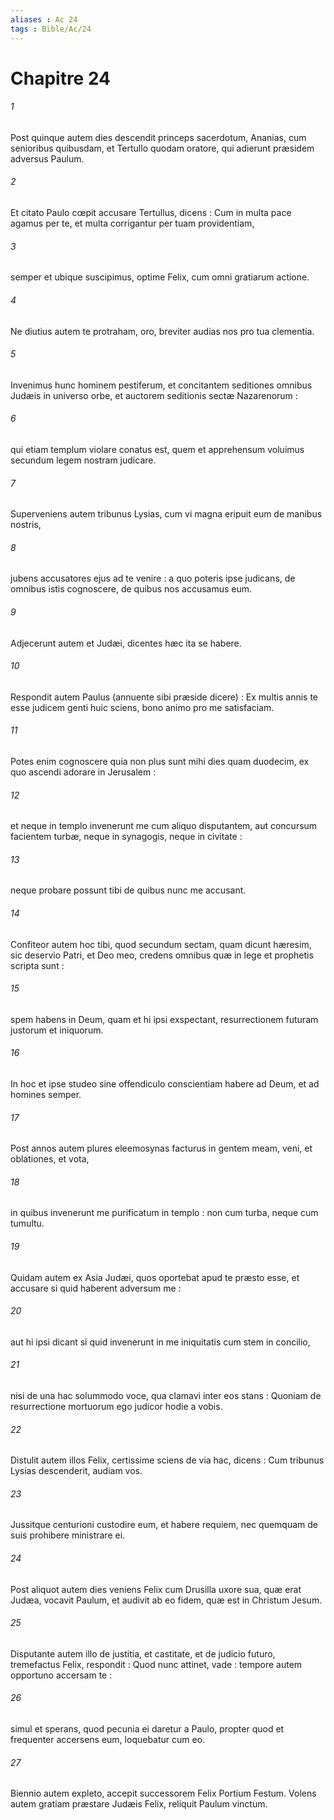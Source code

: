 ```yaml
---
aliases : Ac 24
tags : Bible/Ac/24
---
```


# Chapitre 24

###### 1
Post quinque autem dies descendit princeps sacerdotum, Ananias, cum senioribus quibusdam, et Tertullo quodam oratore, qui adierunt præsidem adversus Paulum.
###### 2
Et citato Paulo cœpit accusare Tertullus, dicens : Cum in multa pace agamus per te, et multa corrigantur per tuam providentiam,
###### 3
semper et ubique suscipimus, optime Felix, cum omni gratiarum actione.
###### 4
Ne diutius autem te protraham, oro, breviter audias nos pro tua clementia.
###### 5
Invenimus hunc hominem pestiferum, et concitantem seditiones omnibus Judæis in universo orbe, et auctorem seditionis sectæ Nazarenorum :
###### 6
qui etiam templum violare conatus est, quem et apprehensum voluimus secundum legem nostram judicare.
###### 7
Superveniens autem tribunus Lysias, cum vi magna eripuit eum de manibus nostris,
###### 8
jubens accusatores ejus ad te venire : a quo poteris ipse judicans, de omnibus istis cognoscere, de quibus nos accusamus eum.
###### 9
Adjecerunt autem et Judæi, dicentes hæc ita se habere.
###### 10
Respondit autem Paulus (annuente sibi præside dicere) : Ex multis annis te esse judicem genti huic sciens, bono animo pro me satisfaciam.
###### 11
Potes enim cognoscere quia non plus sunt mihi dies quam duodecim, ex quo ascendi adorare in Jerusalem :
###### 12
et neque in templo invenerunt me cum aliquo disputantem, aut concursum facientem turbæ, neque in synagogis, neque in civitate :
###### 13
neque probare possunt tibi de quibus nunc me accusant.
###### 14
Confiteor autem hoc tibi, quod secundum sectam, quam dicunt hæresim, sic deservio Patri, et Deo meo, credens omnibus quæ in lege et prophetis scripta sunt :
###### 15
spem habens in Deum, quam et hi ipsi exspectant, resurrectionem futuram justorum et iniquorum.
###### 16
In hoc et ipse studeo sine offendiculo conscientiam habere ad Deum, et ad homines semper.
###### 17
Post annos autem plures eleemosynas facturus in gentem meam, veni, et oblationes, et vota,
###### 18
in quibus invenerunt me purificatum in templo : non cum turba, neque cum tumultu.
###### 19
Quidam autem ex Asia Judæi, quos oportebat apud te præsto esse, et accusare si quid haberent adversum me :
###### 20
aut hi ipsi dicant si quid invenerunt in me iniquitatis cum stem in concilio,
###### 21
nisi de una hac solummodo voce, qua clamavi inter eos stans : Quoniam de resurrectione mortuorum ego judicor hodie a vobis.
###### 22
Distulit autem illos Felix, certissime sciens de via hac, dicens : Cum tribunus Lysias descenderit, audiam vos.
###### 23
Jussitque centurioni custodire eum, et habere requiem, nec quemquam de suis prohibere ministrare ei.
###### 24
Post aliquot autem dies veniens Felix cum Drusilla uxore sua, quæ erat Judæa, vocavit Paulum, et audivit ab eo fidem, quæ est in Christum Jesum.
###### 25
Disputante autem illo de justitia, et castitate, et de judicio futuro, tremefactus Felix, respondit : Quod nunc attinet, vade : tempore autem opportuno accersam te :
###### 26
simul et sperans, quod pecunia ei daretur a Paulo, propter quod et frequenter accersens eum, loquebatur cum eo.
###### 27
Biennio autem expleto, accepit successorem Felix Portium Festum. Volens autem gratiam præstare Judæis Felix, reliquit Paulum vinctum.
